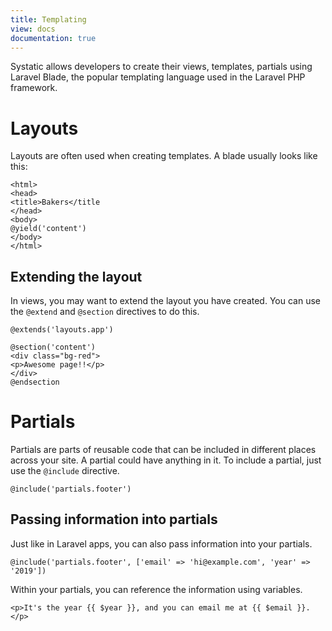 ```yaml
---
title: Templating
view: docs
documentation: true
---
```


Systatic allows developers to create their views, templates, partials using Laravel Blade, the popular templating language used in the Laravel PHP framework.

# Layouts
Layouts are often used when creating templates. A blade usually looks like this:

```
<html>
<head>
<title>Bakers</title
</head>
<body>
@yield('content')
</body>
</html>
```

## Extending the layout
In views, you may want to extend the layout you have created. You can use the `@extend` and `@section` directives to do this.

```
@extends('layouts.app')

@section('content')
<div class="bg-red">
<p>Awesome page!!</p>
</div>
@endsection
```

# Partials
Partials are parts of reusable code that can be included in different places across your site. A partial could have anything in it. To include a partial, just use the `@include` directive.

```
@include('partials.footer')
```

## Passing information into partials
Just like in Laravel apps, you can also pass information into your partials.
```
@include('partials.footer', ['email' => 'hi@example.com', 'year' => '2019'])
```
Within your partials, you can reference the information using variables.
```
<p>It's the year {{ $year }}, and you can email me at {{ $email }}.</p>
```